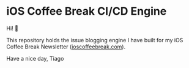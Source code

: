 # iOS Coffee Break CI/CD Engine

Hi! 👋

This repository holds the issue blogging engine I have built for my iOS Coffee Break Newsletter ([ioscoffeebreak.com](https://www.ioscoffeebreak.com)).

Have a nice day,
Tiago
